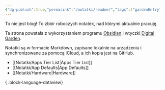 ```yaml
---
{"dg-publish":true,"permalink":"/notatki/readme/","tags":["gardenEntry"]}
---
```



To nie jest blog! To zbiór roboczych notatek, nad którymi aktualnie pracuję.

Ta strona powstała z wykorzystaniem programu [Obsidian](https://obsidian.md/) i wtyczki [Digital Garden](https://github.com/oleeskild/obsidian-digital-garden).

Notatki są w formacie Markdown, zapisane lokalnie na urządzeniu i synchronizowane za pomocą iCloud, a ich kopia jest na GitHub.

- [[Notatki/Apps Tier List\|Apps Tier List]]
- [[Notatki/App Defaults\|App Defaults]]
- [[Notatki/Hardware\|Hardware]]

{ .block-language-dataview}
